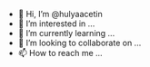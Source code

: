 - 👋 Hi, I’m @hulyaacetin
- 👀 I’m interested in ...
- 🌱 I’m currently learning ...
- 💞️ I’m looking to collaborate on ...
- 📫 How to reach me ...

<!---
hulyaacetin/hulyaacetin is a ✨ special ✨ repository because its `README.md` (this file) appears on your GitHub profile.
You can click the Preview link to take a look at your changes.
--->
